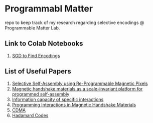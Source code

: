 # Programmabl Matter
repo to keep track of my research regarding selective encodings @ Programmable Matter Lab.

## Link to Colab Notebooks
1. [SGD to Find Encodings](https://colab.research.google.com/drive/1eUybnA3corRhBoBmsBqQXUge4plouqHg?usp=sharing)

## List of Useful Papers
1. [Selective Self-Assembly using Re-Programmable Magnetic Pixels](https://groups.csail.mit.edu/hcie/files/research-projects/selective/selective.pdf)
2. [Magnetic handshake materials as a scale-invariant
platform for programmed self-assembly](https://www.pnas.org/doi/epdf/10.1073/pnas.1910332116)
3. [Information capacity of specific interactions](https://pmc.ncbi.nlm.nih.gov/articles/PMC4889362/pdf/pnas.201520969.pdf)
4. [Programming Interactions in Magnetic Handshake Materials](https://arxiv.org/pdf/2112.02614)
5. [CDMA](https://en.wikipedia.org/wiki/Code-division_multiple_access)
6. [Hadamard Codes](http://homepages.math.uic.edu/~leon/mcs425-s08/handouts/Hadamard_codes.pdf)